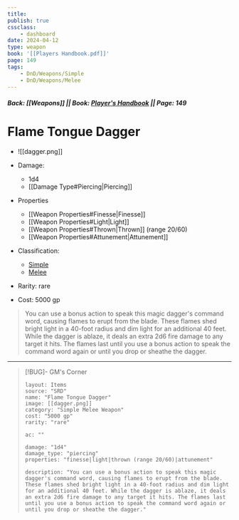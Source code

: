 ```yaml
---
title:
publish: true
cssclass:
    - dashboard
date: 2024-04-12
type: weapon
book: '[[Players Handbook.pdf]]'
page: 149
tags:
    - DnD/Weapons/Simple
    - DnD/Weapons/Melee
---
```


##### Back: [[Weapons]] || Book: [Player's Handbook](https://drive.google.com/drive/folders/1O5bhpYizcIT5xxAoLOuzCRht_PVS7VSG?usp=sharing) || Page: 149

# Flame Tongue Dagger

- ![[dagger.png]]
- Damage:
    - 1d4
	- [[Damage Type#Piercing|Piercing]]
- Properties
    - [[Weapon Properties#Finesse|Finesse]]
    - [[Weapon Properties#Light|Light]]
    - [[Weapon Properties#Thrown|Thrown]] (range 20/60)
    - [[Weapon Properties#Attunement|Attunement]]

- Classification:
    - [Simple](https://benl0.github.io/The-Editors-Dungeon/tags/DnD/Weapons/Simple)
    - [Melee](https://benl0.github.io/The-Editors-Dungeon/tags/DnD/Weapons/Melee)
- Rarity: rare
- Cost: 5000 gp

> You can use a bonus action to speak this magic dagger's command word, causing flames to erupt from the blade. These flames shed bright light in a 40-foot radius and dim light for an additional 40 feet. While the dagger is ablaze, it deals an extra 2d6 fire damage to any target it hits. The flames last until you use a bonus action to speak the command word again or until you drop or sheathe the dagger.

---

> [!BUG]- GM's Corner
>
> ```statblock
> layout: Items
> source: "SRD"
> name: "Flame Tongue Dagger"
> image: [[dagger.png]]
> category: "Simple Melee Weapon"
> cost: "5000 gp"
> rarity: "rare"
>
> ac: ""
>
> damage: "1d4"
> damage_type: "piercing"
> properties: "finesse|light|thrown (range 20/60)|attunement"
>
> description: "You can use a bonus action to speak this magic dagger's command word, causing flames to erupt from the blade. These flames shed bright light in a 40-foot radius and dim light for an additional 40 feet. While the dagger is ablaze, it deals an extra 2d6 fire damage to any target it hits. The flames last until you use a bonus action to speak the command word again or until you drop or sheathe the dagger."
> ```
